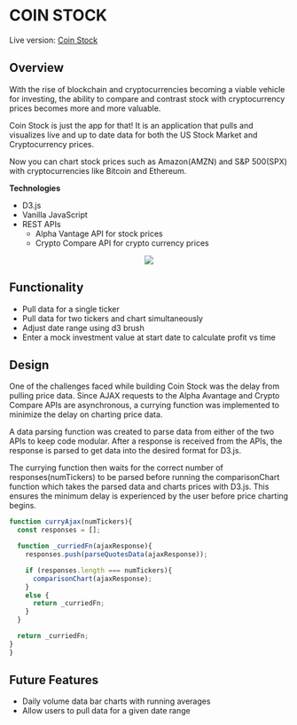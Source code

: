 # COIN STOCK
Live version: [Coin Stock](https://addriv.github.io/coin_stock/)

## Overview

With the rise of blockchain and cryptocurrencies becoming a viable vehicle for investing, the ability to compare and contrast stock with cryptocurrency prices becomes more and more valuable.

Coin Stock is just the app for that! It is an application that pulls and visualizes live and up to date data for both the US Stock Market and Cryptocurrency prices.

Now you can chart stock prices such as Amazon(AMZN) and S&P 500(SPX) with cryptocurrencies like Bitcoin and Ethereum.

**Technologies**

* D3.js
* Vanilla JavaScript
* REST APIs
  * Alpha Vantage API for stock prices
  * Crypto Compare API for crypto currency prices

<p align="center">
  <img src="https://github.com/addriv/coin_stock/blob/master/assets/images/overview.gif">
</p>

## Functionality

* Pull data for a single ticker
* Pull data for two tickers and chart simultaneously
* Adjust date range using d3 brush
* Enter a mock investment value at start date to calculate profit vs time

## Design

One of the challenges faced while building Coin Stock was the delay from pulling price data. Since AJAX requests to the Alpha Avantage and Crypto Compare APIs are asynchronous, a currying function was implemented to minimize the delay on charting price data.

A data parsing function was created to parse data from either of the two APIs to keep code modular. After a response is received from the APIs, the response is parsed to get data into the desired format for D3.js.

The currying function then waits for the correct number of responses(numTickers) to be parsed before running the comparisonChart function which takes the parsed data and charts prices with D3.js. This ensures the minimum delay is experienced by the user before price charting begins.

````js
function curryAjax(numTickers){
  const responses = [];

  function _curriedFn(ajaxResponse){
    responses.push(parseQuotesData(ajaxResponse));

    if (responses.length === numTickers){
      comparisonChart(ajaxResponse);
    }
    else {
      return _curriedFn;
    }
  }

  return _curriedFn;
}
}
````

## Future Features

* Daily volume data bar charts with running averages
* Allow users to pull data for a given date range

